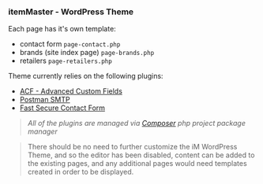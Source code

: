 ### itemMaster - WordPress Theme

Each page has it's own template:

* contact form
  `page-contact.php`
* brands (site index page)
  `page-brands.php`
* retailers
  `page-retailers.php`

Theme currently relies on the following plugins:

* [ACF - Advanced Custom Fields](https://wordpress.org/plugins/advanced-custom-fields/)
* [Postman SMTP](https://wordpress.org/plugins/postman-smtp/)
* [Fast Secure Contact Form](https://wordpress.org/plugins/si-contact-form/)

> _All of the plugins are managed via [Composer](https://roots.io/using-composer-with-wordpress/) php project package manager_

> There should be no need to further customize the iM WordPress Theme, and so the editor has been disabled, content can be added to the existing pages, and any additional pages would need  templates created in order to be displayed.
